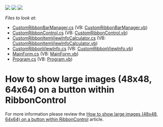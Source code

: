 <!-- default badges list -->
![](https://img.shields.io/endpoint?url=https://codecentral.devexpress.com/api/v1/VersionRange/128617664/17.2.3%2B)
[![](https://img.shields.io/badge/Open_in_DevExpress_Support_Center-FF7200?style=flat-square&logo=DevExpress&logoColor=white)](https://supportcenter.devexpress.com/ticket/details/E3726)
[![](https://img.shields.io/badge/📖_How_to_use_DevExpress_Examples-e9f6fc?style=flat-square)](https://docs.devexpress.com/GeneralInformation/403183)
<!-- default badges end -->
<!-- default file list -->
*Files to look at*:

* [CustomRibbonBarManager.cs](./CS/CustomRibbonControl/CustomRibbonBarManager.cs) (VB: [CustomRibbonBarManager.vb](./VB/CustomRibbonControl/CustomRibbonBarManager.vb))
* [CustomRibbonControl.cs](./CS/CustomRibbonControl/CustomRibbonControl.cs) (VB: [CustomRibbonControl.vb](./VB/CustomRibbonControl/CustomRibbonControl.vb))
* [CustomRibbonItemViewInfoCalculator.cs](./CS/CustomRibbonControl/CustomRibbonItemViewInfoCalculator.cs) (VB: [CustomRibbonItemViewInfoCalculator.vb](./VB/CustomRibbonControl/CustomRibbonItemViewInfoCalculator.vb))
* [CustomRibbonViewInfo.cs](./CS/CustomRibbonControl/CustomRibbonViewInfo.cs) (VB: [CustomRibbonViewInfo.vb](./VB/CustomRibbonControl/CustomRibbonViewInfo.vb))
* [MainForm.cs](./CS/MainForm.cs) (VB: [MainForm.vb](./VB/MainForm.vb))
* [Program.cs](./CS/Program.cs) (VB: [Program.vb](./VB/Program.vb))
<!-- default file list end -->
# How to show large images (48x48, 64x64) on a button within RibbonControl


<p>For more information please review the <a href="https://www.devexpress.com/Support/Center/p/K18556">How to show large images (48x48, 64x64) on a button within RibbonControl</a> article.</p>

<br/>


